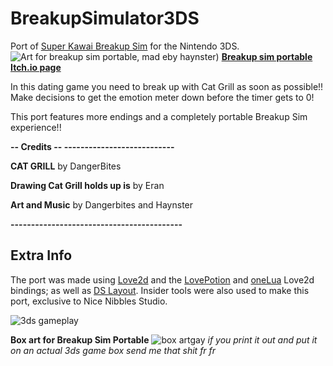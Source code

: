 # BreakupSimulator3DS
Port of [Super Kawai Breakup Sim](https://haynster.itch.io/kawaii-deluxe) for the Nintendo 3DS.
![Art for breakup sim portable, mad eby haynster](https://media.discordapp.net/attachments/715041159335903303/1208333795682689054/breakupsimportable.png?ex=65e2e78a&is=65d0728a&hm=b0a5add778bcd36a9f049e528db015d7b574020cf6be1ef92a9ee3edf1c8dfbd&=&format=webp&quality=lossless))
**[Breakup sim portable Itch.io page](https://dangerbites.itch.io/breakup-portable)**

In this dating game you need to break up with Cat Grill as soon as possible!! Make decisions to get the emotion meter down before the timer gets to 0!  

This port features more endings and a completely portable Breakup Sim experience!!

**-- Credits -- ---------------------------**

**CAT GRILL** by DangerBites

**Drawing Cat Grill holds up is** by Eran

**Art and Music** by Dangerbites and Haynster

**------------------------------------------**
## Extra Info
The port was made using [Love2d](https://love2d.org) and the [LovePotion](https://github.com/lovebrew/lovepotion) and [oneLua](https://github.com/LukeZGD/LOVE-WrapLua) Love2d  bindings; as well as [DS Layout](https://github.com/Nawias/dslayout). Insider tools were also used to make this port, exclusive to Nice Nibbles Studio.

![3ds gameplay](https://media.discordapp.net/attachments/715041159335903303/1208333744654655488/Screenshot_2024-02-14_232123.png?ex=65e2e77e&is=65d0727e&hm=8ed9af3e068397b01247a9652fe627227256dee09264adfc43690b1a6ae8caaa&=&format=webp&quality=lossless)

**Box art for Breakup Sim Portable** 
![box artgay](https://media.discordapp.net/attachments/715041159335903303/1208333873554128987/breakupSim3DS.png?ex=65e2e79d&is=65d0729d&hm=82ef42d65fbb40ab43d4fa48847bdcb3451bf416550a9da99a3fadde3c6b5c4f&=&format=webp&quality=lossless&width=1440&height=605)
*if you print it out and put it on an actual 3ds game box send me that shit fr fr*




